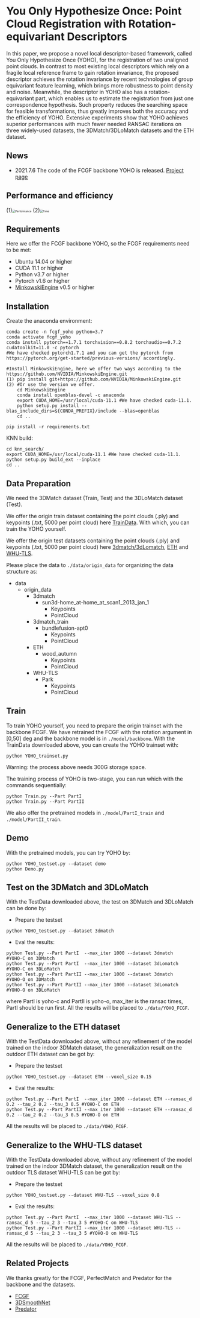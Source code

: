# You Only Hypothesize Once: Point Cloud Registration with Rotation-equivariant Descriptors

In this paper, we propose a novel local descriptor-based framework, called You Only Hypothesize Once (YOHO), for the registration of two unaligned point clouds. In contrast to most existing local descriptors which rely on a fragile local reference frame to gain rotation invariance, the proposed descriptor achieves the rotation invariance by recent technologies of group equivariant feature learning, which brings more robustness to point density and noise. Meanwhile, the descriptor in YOHO also has a rotation-equivariant part, which enables us to estimate the registration from just one correspondence hypothesis. Such property reduces the searching space for feasible transformations, thus greatly improves both the accuracy and the efficiency of YOHO. Extensive experiments show that YOHO achieves superior performances with much fewer needed RANSAC iterations on three widely-used datasets, the 3DMatch/3DLoMatch datasets and the ETH dataset.

## News

- 2021.7.6 The code of the FCGF backbone YOHO is released. [Project page](https://hpwang-whu.github.io/YOHO/)

## Performance and efficiency

(1)<img src="figures/performance.jpg" alt="Performance" style="zoom:50%;" />
(2)<img src="figures/Time.jpg" alt="Time" style="zoom:50%;" />

## Requirements

Here we offer the FCGF backbone YOHO, so the FCGF requirements need to be met:

- Ubuntu 14.04 or higher
- CUDA 11.1 or higher
- Python v3.7 or higher
- Pytorch v1.6 or higher
- [MinkowskiEngine](https://github.com/stanfordvl/MinkowskiEngine) v0.5 or higher

## Installation

Create the anaconda environment:

```
conda create -n fcgf_yoho python=3.7
conda activate fcgf_yoho
conda install pytorch==1.7.1 torchvision==0.8.2 torchaudio==0.7.2 cudatoolkit=11.0 -c pytorch 
#We have checked pytorch1.7.1 and you can get the pytorch from https://pytorch.org/get-started/previous-versions/ accordingly.

#Install MinkowskiEngine, here we offer two ways according to the https://github.com/NVIDIA/MinkowskiEngine.git
(1) pip install git+https://github.com/NVIDIA/MinkowskiEngine.git
(2) #Or use the version we offer.
    cd MinkowskiEngine
    conda install openblas-devel -c anaconda
    export CUDA_HOME=/usr/local/cuda-11.1 #We have checked cuda-11.1.
    python setup.py install --blas_include_dirs=${CONDA_PREFIX}/include --blas=openblas
    cd ..

pip install -r requirements.txt
```

KNN build:

```
cd knn_search/
export CUDA_HOME=/usr/local/cuda-11.1 #We have checked cuda-11.1.
python setup.py build_ext --inplace
cd ..
```



## Data Preparation

We need the 3DMatch dataset (Train, Test) and the 3DLoMatch dataset (Test).

We offer the origin train dataset containing the point clouds (.ply) and keypoints (.txt, 5000 per point cloud) here [TrainData](https://drive.google.com/file/d/1mfnGL8pRvc6Rw6m6YnvNKdbpGxGJ081G/view?usp=sharing). With which, you can train the YOHO yourself.

We offer the origin test datasets containing the point clouds (.ply) and keypoints (.txt, 5000 per point cloud) here [3dmatch/3dLomatch](https://drive.google.com/file/d/1UzGBPce5VspD2YIj7zWrrJYjsImSEc-5/view?usp=sharing), [ETH](https://drive.google.com/file/d/1hyurp5EOzvWGFB0kOl5Qylx1xGelpxaQ/view?usp=sharing) and [WHU-TLS](https://drive.google.com/file/d/1QjlxIVMQPinNWt5LKhtaG9TTo2j3TGs_/view?usp=sharing).

Please place the data to ```./data/origin_data``` for organizing the data structure as:

- data
  - origin_data
    -  3dmatch
          - sun3d-home_at-home_at_scan1_2013_jan_1
              - Keypoints
              - PointCloud
    - 3dmatch_train
      - bundlefusion-apt0
        - Keypoints
        - PointCloud
    - ETH
      - wood_autumn
        - Keypoints
        - PointCloud
    - WHU-TLS
      - Park
        - Keypoints
        - PointCloud

## Train

To train YOHO yourself, you need to prepare the origin trainset with the backbone FCGF. We have retrained the FCGF with the rotation argument in [0,50] deg and the backbone model is in ```./model/backbone```. With the TrainData downloaded above, you can create the YOHO trainset with:

```
python YOHO_trainset.py
```

Warning: the process above needs 300G storage space.

The training process of YOHO is two-stage, you can run which with the commands sequentially:

```
python Train.py --Part PartI
python Train.py --Part PartII
```

We also offer the pretrained models in ```./model/PartI_train``` and ```./model/PartII_train```.

## Demo

With the pretrained models, you can try YOHO by:

```
python YOHO_testset.py --dataset demo
python Demo.py
```

## Test on the 3DMatch and 3DLoMatch

With the TestData downloaded above, the test on 3DMatch and 3DLoMatch can be done by:

- Prepare the testset

```
python YOHO_testset.py --dataset 3dmatch
```

- Eval the results:

```
python Test.py --Part PartI  --max_iter 1000 --dataset 3dmatch    #YOHO-C on 3DMatch
python Test.py --Part PartI  --max_iter 1000 --dataset 3dLomatch  #YOHO-C on 3DLoMatch
python Test.py --Part PartII --max_iter 1000 --dataset 3dmatch    #YOHO-O on 3DMatch
python Test.py --Part PartII --max_iter 1000 --dataset 3dLomatch  #YOHO-O on 3DLoMatch
```

where PartI is yoho-c and PartII is yoho-o, max_iter is the ransac times, PartI should be run first. All the results will be placed to ```./data/YOHO_FCGF```.


## Generalize to the ETH dataset

With the TestData downloaded above, without any refinement of the model trained on the indoor 3DMatch dataset,  the generalization result on the outdoor ETH dataset can be got by:

- Prepare the testset

```
python YOHO_testset.py --dataset ETH --voxel_size 0.15
```

- Eval the results:

```
python Test.py --Part PartI  --max_iter 1000 --dataset ETH --ransac_d 0.2 --tau_2 0.2 --tau_3 0.5 #YOHO-C on ETH
python Test.py --Part PartII --max_iter 1000 --dataset ETH --ransac_d 0.2 --tau_2 0.2 --tau_3 0.5 #YOHO-O on ETH
```
All the results will be placed to ```./data/YOHO_FCGF```.


## Generalize to the WHU-TLS dataset

With the TestData downloaded above, without any refinement of the model trained on the indoor 3DMatch dataset,  the generalization result on the outdoor TLS dataset WHU-TLS can be got by:

- Prepare the testset

```
python YOHO_testset.py --dataset WHU-TLS --voxel_size 0.8
```

- Eval the results:

```
python Test.py --Part PartI  --max_iter 1000 --dataset WHU-TLS --ransac_d 5 --tau_2 3 --tau_3 5 #YOHO-C on WHU-TLS
python Test.py --Part PartII --max_iter 1000 --dataset WHU-TLS --ransac_d 5 --tau_2 3 --tau_3 5 #YOHO-O on WHU-TLS
```
All the results will be placed to ```./data/YOHO_FCGF```.


## Related Projects

We thanks greatly for the FCGF, PerfectMatch and Predator for the backbone and the datasets.

- [FCGF](https://github.com/chrischoy/FCGF)
- [3DSmoothNet](https://github.com/zgojcic/3DSmoothNet) 
- [Predator](https://github.com/overlappredator/OverlapPredator) 

